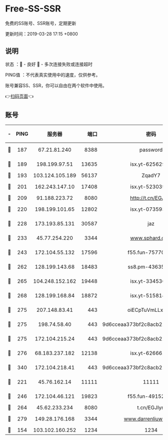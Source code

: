 # Free-SS-SSR

免费的SS账号、SSR账号，定期更新

更新时间：2019-03-28 17:15 +0800

## 说明

状态     ：🙂 - 良好 🙁 - 多次连接失败或连接超时

PING值   ：不代表真实使用中的速度，仅供参考。

账号兼容SS、SSR，你可以自由在两个软件中使用。

👉[扫码页面](https://liesauer.github.io/Free-SS-SSR/)👈

## 账号

|-|PING|服务器|端口|密码|加密方式|区域|
|:----:|:----:|:-----:|-----:|:----:|:----:|:----:|
|🙂|187|67.21.81.240|8388|password|aes-256-cfb|US|
|🙂|189|198.199.97.51|13635|isx.yt-62562937|aes-256-cfb|US|
|🙂|193|103.124.105.189|56137|ZqadY7|chacha20|US|
|🙂|201|162.243.147.10|17408|isx.yt-52303968|aes-256-cfb|US|
|🙂|209|91.188.223.72|8080|http://t.cn/EGJIyrl|rc4-md5|RU|
|🙂|220|198.199.101.65|12802|isx.yt-07359379|aes-256-cfb|US|
|🙂|228|173.193.85.131|30587|jaz|aes-256-cfb|US|
|🙂|233|45.77.254.220|3344|www.sphard.com|aes-256-cfb|SG|
|🙂|243|172.104.55.132|17596|f55.fun-75770427|aes-256-cfb|SG|
|🙂|262|128.199.143.68|18483|ss8.pm-43635590|aes-256-cfb|SG|
|🙂|265|104.248.152.162|19448|isx.yt-33453660|aes-256-cfb|SG|
|🙂|268|128.199.168.84|18872|isx.yt-51581408|aes-256-cfb|SG|
|🙂|275|207.148.83.41|443|oiECpTuVmLLxk4Ts|aes-256-cfb|AU|
|🙂|275|198.74.58.40|443|9d6cceaa373bf2c8acb22e60b6a58be6|aes-256-cfb|US|
|🙂|275|172.104.215.24|443|9d6cceaa373bf2c8acb22e60b6a58be6|aes-256-cfb|US|
|🙂|276|68.183.237.182|12138|isx.yt-62666104|aes-256-cfb|SG|
|🙂|340|172.104.218.41|443|9d6cceaa373bf2c8acb22e60b6a58be6|aes-256-cfb|US|
|🙂|221|45.76.162.14|11111|11111|aes-256-cfb|SG|
|🙂|246|172.104.46.121|19823|f55.fun-49152560|aes-256-cfb|SG|
|🙂|264|45.62.233.234|8080|t.cn/EGJIyrl|rc4-md5|CA|
|🙂|279|149.28.176.168|3344|www.darrenliuwei.com|aes-256-cfb|AU|
|🙁|154|103.102.160.252|1234|1234|rc4-md5|JP|
